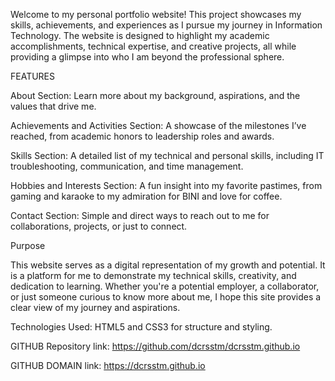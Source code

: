 Welcome to my personal portfolio website! This project showcases my skills, achievements, and experiences as I pursue my journey in Information Technology. The website is designed to highlight my academic accomplishments, technical expertise, and creative projects, all while providing a glimpse into who I am beyond the professional sphere.

FEATURES

About Section: Learn more about my background, aspirations, and the values that drive me.

Achievements and Activities Section: A showcase of the milestones I’ve reached, from academic honors to leadership roles and awards.

Skills Section: A detailed list of my technical and personal skills, including IT troubleshooting, communication, and time management.

Hobbies and Interests Section: A fun insight into my favorite pastimes, from gaming and karaoke to my admiration for BINI and love for coffee.

Contact Section: Simple and direct ways to reach out to me for collaborations, projects, or just to connect.

Purpose

This website serves as a digital representation of my growth and potential. It is a platform for me to demonstrate my technical skills, creativity, and dedication to learning. Whether you're a potential employer, a collaborator, or just someone curious to know more about me, I hope this site provides a clear view of my journey and aspirations.

Technologies Used:
HTML5 and CSS3 for structure and styling.

GITHUB Repository link: https://github.com/dcrsstm/dcrsstm.github.io

GITHUB DOMAIN link: https://dcrsstm.github.io
